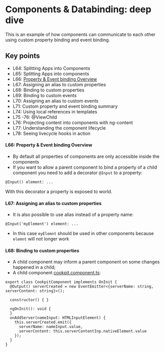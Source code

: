 # Components & Databinding: deep dive

This is an example of how components can communicate to each other using custom property binding and event binding.

## Key points

* L64: Splitting Apps into Components
* L65: Splitting Apps into components
* L66: [Property & Event binding Overview](#l66-property--event-binding-overview)
* L67: Assigning an alias to custom properties
* L68: Binding to custom properties
* L69: Binding to custom events
* L70: Assigning an alias to custom events
* L71: Custom property and event binding summary
* L74: Using local references in templates
* L75 -76: @ViewChild
* L76: Projecting content into components with ng-content
* L77: Understanding the component lifecycle
* L78: Seeing livecycle hooks in action


#### L66: Property & Event binding Overview
- By default all properties of components are only accessible inside the components
- If you want to allow a parent component to bind a property of a child component you need to add a decorator `@Input` to a property:

```
@Input() element: ...
```
With this decorator a property is exposed to world.

#### L67: Assigning an alias to custom properties
- It is also possible to use alias instead of a property name:

```
@Input('myElement') element: ...
```
- In this case `myElemnt` should be used in other components because `elemnt` will not longer work

#### L68: Binding to custom properties
- A child component may inform a parent component on some changes happened in a child;
- A child component [cookpit.component.ts](https://github.com/ebd622/fe-samples/blob/master/cmp-databinding/src/app/cookpit/cookpit.component.ts):

```
export class CookpitComponent implements OnInit {
  @Output() serverCreated = new EventEmitter<{serverName: string, serverContent: string}>();
  
  constructor() { }

  ngOnInit(): void {
  }
  onAddServer(nameInput: HTMLInputElement) {
    this.serverCreated.emit({
      serverName: nameInput.value,
      serverContent: this.serverContentInp.nativeElement.value
    });
  }
}
```



